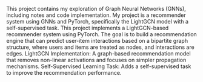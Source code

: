 This project contains my exploration of Graph Neural Networks (GNNs), including notes and code implementation.
My project is a recommender system using GNNs and PyTorch, specifically the LightGCN model with a self-supervised task.
This project implements a LightGCN-based recommender system using PyTorch. The goal is to build a recommendation engine that can predict user-item interactions based on a bipartite graph structure, 
where users and items are treated as nodes, and interactions are edges.
LightGCN Implementation: A graph-based recommendation model that removes non-linear activations and focuses on simpler propagation mechanisms.
Self-Supervised Learning Task: Adds a self-supervised task to improve the recommendation performance.
 
